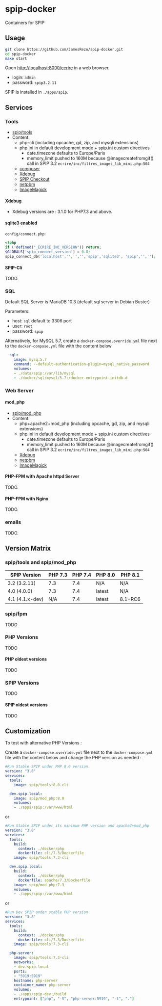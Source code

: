 # spip-docker

Containers for SPIP

## Usage

```bash
git clone https://github.com/JamesRezo/spip-docker.git
cd spip-docker
make start
```

Open <http://localhost:8000/ecrire> in a web browser.

- login: `admin`
- password: `spip3.2.11`

SPIP is installed in `./apps/spip`.

## Services

### Tools

- [spip/tools](https://hub.docker.com/r/spip/tools)
- Content:
  - php-cli (including opcache, gd, zip, and mysqli extensions)
  - php.ini in default development mode + spip.ini custom directives
    - date.timezone defaults to Europe/Paris
    - memory_limit pushed to 160M because @imagecreatefromgif() call in SPIP 3.2 `ecrire/inc/filtres_images_lib_mini.php:504`
  - [composer](https://getcomposer.org)
  - [Xdebug](https://xdebug.org/)
  - [SPIP Checkout](https://git.spip.net/spip-contrib-outils/checkout)
  - [netpbm](http://netpbm.sourceforge.net/)
  - [ImageMagick](https://imagemagick.org/)

#### Xdebug

- Xdebug versions are : 3.1.0 for PHP7.3 and above.

#### sqlite3 enabled

`config/connect.php`:

```php
<?php
if (!defined("_ECRIRE_INC_VERSION")) return;
$GLOBALS['spip_connect_version'] = 0.8;
spip_connect_db('localhost','','','','spip','sqlite3', 'spip','','');
```

#### SPIP-Cli

TODO.

### SQL

Default SQL Server is MariaDB 10.3 (default sql server in Debian Buster)

Parameters:

- host: `sql` default to 3306 port
- user: `root`
- password: `spip`

Alternatively, for MySQL 5.7,
create a `docker-compose.override.yml` file next to the `docker-compose.yml` file with the content below

```yml
  sql:
    image: mysq:5.7
    command: --default-authentication-plugin=mysql_native_password
    volumes:
    - ./data/spip:/var/lib/mysql
    - ./docker/sql/mysql/5.7:/docker-entrypoint-initdb.d
```

### Web Server

#### mod_php

- [spip/mod_php](https://hub.docker.com/r/spip/mod_php)
- Content:
  - php+apache2+mod_php (including opcache, gd, zip, and mysqli extensions)
  - php.ini in default development mode + spip.ini custom directives
    - date.timezone defaults to Europe/Paris
    - memory_limit pushed to 160M because @imagecreatefromgif() call in SPIP 3.2 `ecrire/inc/filtres_images_lib_mini.php:504`
  - [Xdebug](https://xdebug.org/)
  - [netpbm](http://netpbm.sourceforge.net/)
  - [ImageMagick](https://imagemagick.org/)

#### PHP-FPM with Apache httpd Server

TODO.

#### PHP-FPM with Nginx

TODO.

### emails

TODO.

## Version Matrix

### spip/tools and spip/mod_php

| SPIP Version     | PHP 7.3 | PHP 7.4 | PHP 8.0 | PHP 8.1   |
| ---------------- | ------- | ------- | ------- | --------- |
| 3.2 (3.2.11)     | 7.3     | 7.4     | N/A     | N/A       |
| 4.0 (4.0.0)      | 7.3     | 7.4     | latest  | N/A       |
| 4.1 (4.1.x-dev)  | N/A     | 7.4     | latest  | 8.1-RC6   |

### spip/fpm

TODO

### PHP Versions

TODO

#### PHP oldest versions

TODO

### SPIP Versions

TODO

#### SPIP oldest versions

TODO

## Customization

To test with alternative PHP Versions :

Create a `docker-compose.override.yml` file next to the `docker-compose.yml` file with the content below and change the PHP version as needed :

```yml
#Run Stable SPIP under PHP 8.0 version
version: "3.8"
services:
  tools:
    image: spip/tools:8.0-cli

  dev.spip.local:
    image: spip/mod_php:8.0
    volumes:
    - ./apps/spip:/var/www/html
```

or

```yml
#Run Stable SPIP under its minimum PHP version and apache2+mod_php
version: "3.8"
services:
  tools:
    build:
      context: ./docker/php
      dockerfile: cli/7.3/Dockerfile
    image: spip/tools:7.3-cli

  dev.spip.local:
    build:
      context: ./docker/php
      dockerfile: apache/7.3/Dockerfile
    image: spip/mod_php:7.3
    volumes:
    - ./apps/spip:/var/www/html
```

or

```yml
#Run Dev SPIP under stable PHP version
version: "3.8"
services:
  tools:
    build:
      context: ./docker/php
      dockerfile: cli/7.3/Dockerfile
    image: spip/tools:7.3-cli

  php-server:
    image: spip/tools:7.3-cli
    networks:
    - dev.spip.local
    ports:
    - "5919:5919"
    hostname: php-server
    container_name: php-server
    volumes:
    - ./apps/spip-dev:/build
    entrypoint: ["php", "-S", "php-server:5919", "-t", "."]
```
